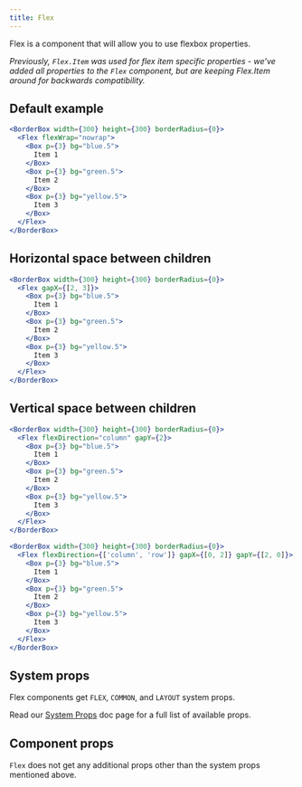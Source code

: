 ```yaml
---
title: Flex
---
```


Flex is a component that will allow you to use flexbox properties.

_Previously, `Flex.Item` was used for flex item specific properties - we've added all properties to the `Flex` component, but are keeping Flex.Item around for backwards compatibility._

## Default example

```jsx live
<BorderBox width={300} height={300} borderRadius={0}>
  <Flex flexWrap="nowrap">
    <Box p={3} bg="blue.5">
      Item 1
    </Box>
    <Box p={3} bg="green.5">
      Item 2
    </Box>
    <Box p={3} bg="yellow.5">
      Item 3
    </Box>
  </Flex>
</BorderBox>
```

## Horizontal space between children

```jsx live
<BorderBox width={300} height={300} borderRadius={0}>
  <Flex gapX={[2, 3]}>
    <Box p={3} bg="blue.5">
      Item 1
    </Box>
    <Box p={3} bg="green.5">
      Item 2
    </Box>
    <Box p={3} bg="yellow.5">
      Item 3
    </Box>
  </Flex>
</BorderBox>
```

## Vertical space between children

```jsx live
<BorderBox width={300} height={300} borderRadius={0}>
  <Flex flexDirection="column" gapY={2}>
    <Box p={3} bg="blue.5">
      Item 1
    </Box>
    <Box p={3} bg="green.5">
      Item 2
    </Box>
    <Box p={3} bg="yellow.5">
      Item 3
    </Box>
  </Flex>
</BorderBox>
```

```jsx live
<BorderBox width={300} height={300} borderRadius={0}>
  <Flex flexDirection={['column', 'row']} gapX={[0, 2]} gapY={[2, 0]}>
    <Box p={3} bg="blue.5">
      Item 1
    </Box>
    <Box p={3} bg="green.5">
      Item 2
    </Box>
    <Box p={3} bg="yellow.5">
      Item 3
    </Box>
  </Flex>
</BorderBox>
```

## System props

Flex components get `FLEX`, `COMMON`, and `LAYOUT` system props.

Read our [System Props](/system-props) doc page for a full list of available props.

## Component props

`Flex` does not get any additional props other than the system props mentioned above.
